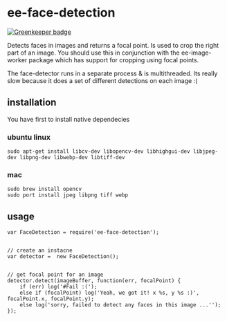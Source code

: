 # ee-face-detection

[![Greenkeeper badge](https://badges.greenkeeper.io/eventEmitter/ee-face-detection.svg)](https://greenkeeper.io/)

Detects faces in images and returns a focal point. Is used to crop the right part of an image. You should use this in conjunction with the ee-image-worker package which has support for cropping using focal points.

The face-detector runs in a separate process & is multithreaded. Its really slow because it does a set of different detections on each image :(

## installation

You have first to install native dependecies

### ubuntu linux 

    sudo apt-get install libcv-dev libopencv-dev libhighgui-dev libjpeg-dev libpng-dev libwebp-dev libtiff-dev

### mac

    sudo brew install opencv
    sudo port install jpeg libpng tiff webp


## usage

    var FaceDetection = require('ee-face-detection');


    // create an instacne
    var detector =  new FaceDetection();


    // get focal point for an image
    detector.detect(imageBuffer, function(err, focalPoint) {
        if (err) log('#Fail :(');
        else if (focalPoint) log('Yeah, we got it! x %s, y %s :)', focalPoint.x, focalPoint.y);
        else log('sorry, failed to detect any faces in this image ...'');
    });